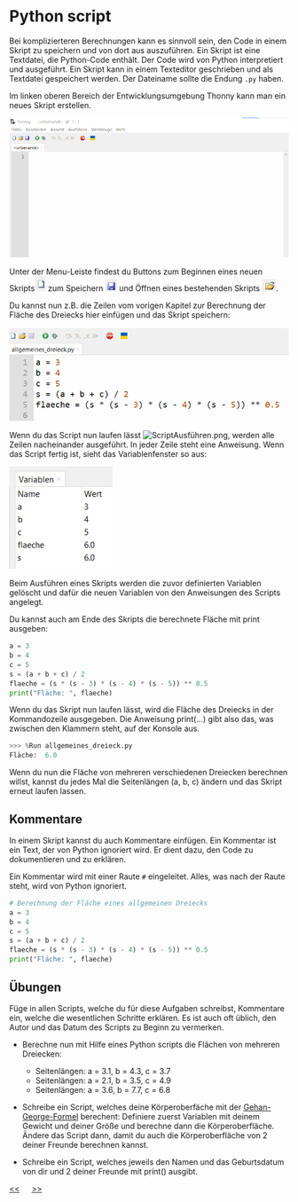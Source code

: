# Python script

Bei komplizierteren Berechnungen kann es sinnvoll sein, 
den Code in einem Skript zu speichern und von dort aus auszuführen. 
Ein Skript ist eine Textdatei, die Python-Code enthält. 
Der Code wird von Python interpretiert und ausgeführt. 
Ein Skript kann in einem Texteditor geschrieben und als Textdatei gespeichert werden. 
Der Dateiname sollte die Endung `.py` haben.

Im linken oberen Bereich der Entwicklungsumgebung Thonny kann man ein neues Skript erstellen.

![ScriptEditor.png](../img/E0/ScriptEditor.png)

Unter der Menu-Leiste findest du Buttons zum 
Beginnen eines neuen Skripts![ScriptNeu.png](../img/E0/ScriptNeu.png)
zum Speichern ![ScriptSpeichern.png](../img/E0/ScriptSpeichern.png) und 
Öffnen eines bestehenden Skripts ![ScriptOeffben.png](../img/E0/ScriptOeffben.png).

Du kannst nun z.B. die Zeilen vom vorigen Kapitel zur Berechnung der 
Fläche des Dreiecks hier einfügen und das Skript speichern:

![ScriptAllgemeinesDreieck.png](../img/E0/ScriptAllgemeinesDreieck.png)

Wenn du das Script nun laufen lässt ![ScriptAusführen.png](../img/E0/ScriptAusführen.png), 
werden alle Zeilen nacheinander ausgeführt. In jeder Zeile steht eine Anweisung.
Wenn das Script fertig ist, sieht das Variablenfenster so aus:

![VariablenFensterAllgemeinesDreieck.png](../img/E0/VariablenFensterAllgemeinesDreieck.png)

Beim Ausführen eines Skripts werden die zuvor definierten Variablen gelöscht 
und dafür die neuen Variablen von den Anweisungen des Scripts angelegt.

Du kannst auch am Ende des Skripts die berechnete Fläche mit print ausgeben:

```python
a = 3
b = 4
c = 5
s = (a + b + c) / 2
flaeche = (s * (s - 3) * (s - 4) * (s - 5)) ** 0.5
print("Fläche: ", flaeche)
```

Wenn du das Skript nun laufen lässt, 
wird die Fläche des Dreiecks in der Kommandozeile ausgegeben. Die Anweisung print(...) 
gibt also das, was zwischen den Klammern steht, auf der Konsole aus.

```python
>>> %Run allgemeines_dreieck.py
Fläche:  6.0
```

Wenn du nun die Fläche von mehreren verschiedenen Dreiecken berechnen willst, 
kannst du jedes Mal die Seitenlängen (a, b, c) ändern und das Skript erneut laufen lassen.

## Kommentare

In einem Skript kannst du auch Kommentare einfügen.
Ein Kommentar ist ein Text, der von Python ignoriert wird.
Er dient dazu, den Code zu dokumentieren und zu erklären.

Ein Kommentar wird mit einer Raute `#` eingeleitet.
Alles, was nach der Raute steht, wird von Python ignoriert.

```python
# Berechnung der Fläche eines allgemeinen Dreiecks
a = 3
b = 4
c = 5
s = (a + b + c) / 2
flaeche = (s * (s - 3) * (s - 4) * (s - 5)) ** 0.5
print("Fläche: ", flaeche)
```

## Übungen

Füge in allen Scripts, welche du für diese Aufgaben schreibst, Kommentare ein, 
welche die wesentlichen Schritte erklären.
Es ist auch oft üblich, den Autor und das Datum des Scripts zu Beginn zu vermerken.

- Berechne nun mit Hilfe eines Python scripts die Flächen von mehreren Dreiecken:
  - Seitenlängen: a = 3.1, b = 4.3, c = 3.7
  - Seitenlängen: a = 2.1, b = 3.5, c = 4.9
  - Seitenlängen: a = 3.6, b = 7.7, c = 6.8
  
- Schreibe ein Script, welches deine Körperoberfäche mit der 
[Gehan-George-Formel](https://de.wikipedia.org/wiki/K%C3%B6rperoberfl%C3%A4che) berechent: 
Definiere zuerst Variablen mit deinem Gewicht und deiner Größe und berechne dann die Körperoberfläche.
Ändere das Script dann, damit du auch die Körperoberfläche von 2 deiner Freunde berechnen kannst.
- Schreibe ein Script, welches jeweils den Namen und das Geburtsdatum von dir und 2 deiner Freunde mit print() ausgibt.


[<<](D0_Variablen.md) &emsp; [>>](F0_Debugger.md)
